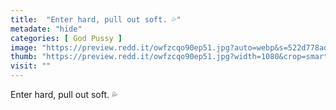 ```yaml
---
title:  "Enter hard, pull out soft. 💦"
metadate: "hide"
categories: [ God Pussy ]
image: "https://preview.redd.it/owfzcqo90ep51.jpg?auto=webp&s=522d778ad44fc0014a3fc67401d42a392fddc7d7"
thumb: "https://preview.redd.it/owfzcqo90ep51.jpg?width=1080&crop=smart&auto=webp&s=bb68f39f09661e2bcf5dacb75ed8c2b8450d6113"
visit: ""
---
```

Enter hard, pull out soft. 💦

